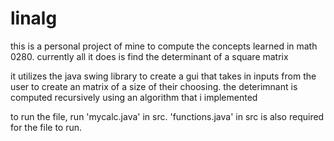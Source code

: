 # linalg

this is a personal project of mine to compute the concepts learned in math 0280. currently all it does is find the determinant of a square matrix

it utilizes the java swing library to create a gui that takes in inputs from the user to create an matrix of a size of their choosing. the deterimnant is computed recursively using an algorithm that i implemented

to run the file, run 'mycalc.java' in src. 'functions.java' in src is also required for the file to run. 
